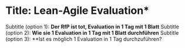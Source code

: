 # Title: Lean-Agile Evaluation* 
Subtitle (option 1): **Der RfP ist tot, Evaluation in 1 Tag mit 1 Blatt** 
Subtitle (option 2): **Wie sie 1 Evaluation  in 1 Tag mit 1 Blatt durchführen** 
Subtitle (option 3): **Ist es möglich 1 Evaluation  in 1 Tag  durchzuführen?


